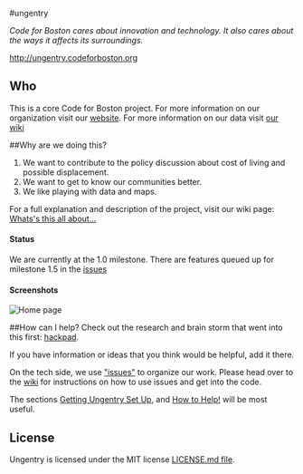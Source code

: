 #ungentry

*Code for Boston cares about innovation and technology.  It also cares about the ways it affects its surroundings.*

http://ungentry.codeforboston.org


## Who
This is a core Code for Boston project.  For more information on our organization visit our [website](http://codeforboston.org).  For more information on our data visit [our wiki](**********)


##Why are we doing this?

  1. We want to contribute to the policy discussion about cost of living and possible displacement.
  2. We want to get to know our communities better.
  3. We like playing with data and maps.

  For a full explanation and description of the project, visit our wiki page: [Whats's this all about...](http://github.com/codeforboston/ungentry/wiki/What's-this-all-about...)


#### Status
We are currently at the 1.0 milestone.  There are features queued up for milestone 1.5 in the [issues](https://github.com/codeforboston/ungentry/issues)


#### Screenshots
![Home page](https://github.com/codeforboston/ungentry/images/home.png)


##How can I help?
Check out the research and brain storm that went into this first: [hackpad](https://codeforboston.hackpad.com/How-can-Code-for-Boston-contribute-to-the-policy-discussion-on-gentrification-in-Boston-fD9RvXalX84#:h=Variable-Wish-List).

If you have information or ideas that you think would be helpful, add it there.


On the tech side, we use ["issues"](https://github.com/codeforboston/ungentry/issues) to organize our work.  Please head over to the [wiki](https://github.com/codeforboston/ungentry/wiki) for instructions on how to use issues and get into the code. 

The sections [Getting Ungentry Set Up](https://github.com/codeforboston/ungentry/wiki/Getting%20Ungentry%20Set%20Up), and [How to Help!](https://github.com/codeforboston/ungentry/wiki/How%20to%20Help!) will be most useful.



## License
Ungentry is licensed under the MIT license [LICENSE.md file](https://github.com/codeforboston/____/LICENCE.md).



